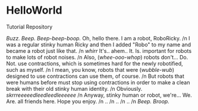 # HelloWorld
Tutorial Repository

*Buzz. Beep. Beep-beep-boop.* Oh, hello there. I am a robot, RoboRicky. 
/n I was a regular stinky human Ricky and then I added "Robo" to my name and became a robot just like that.
/n *whirr* It's.. ahem.. It. Is. important for robots to make lots of robot noises.
/n Also, (*whee-ooo-whop*) robots don't... Do. Not. use contractions, which is sometimes hard for the newly robotified, such as myself.
/n I mean, you know, robots that were (*wubble-wub*) designed to use contractions can use them, of course. 
/n But robots that were humans before must stop using contractions in order to make a clean break with their old stinky human identity.
/n Obviously. *skrrreeeeedleedleedleeeeee*
/n Anyway, stinky human or robot, we're... We. Are. all friends here. Hope you enjoy.
/n ..
/n ..
/n ..
/n *Beep. Broop.*
